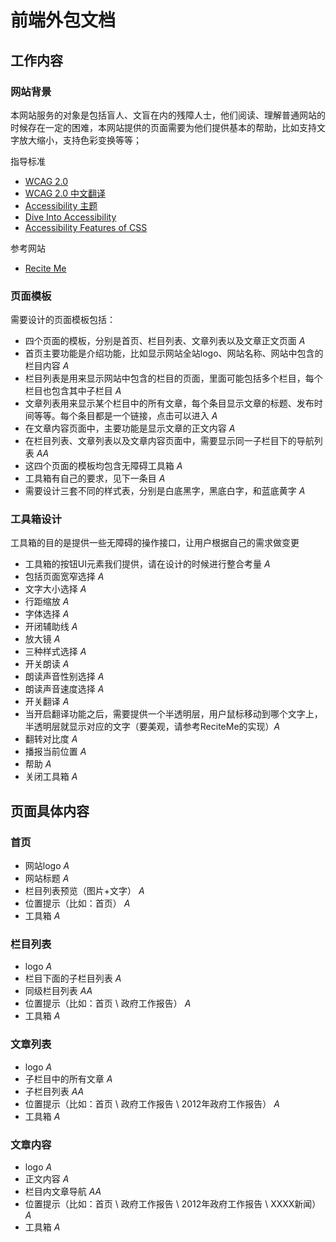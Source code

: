# 前端外包文档

## 工作内容

### 网站背景
本网站服务的对象是包括盲人、文盲在内的残障人士，他们阅读、理解普通网站的时候存在一定的困难，本网站提供的页面需要为他们提供基本的帮助，比如支持文字放大缩小，支持色彩变换等等；

指导标准

* [WCAG 2.0](http://www.w3.org/TR/WCAG20/)
* [WCAG 2.0 中文翻译](http://w3c.andtoo.net/wcag20zh.htm)
* [Accessibility 主题](http://www.w3.org/standards/webdesign/accessibility)
* [Dive Into Accessibility](http://dia.z6i.org/table_of_contents.html)
* [Accessibility Features of CSS](http://www.w3.org/TR/CSS-access)

参考网站

* [Recite Me](http://www.reciteme.com/)

### 页面模板
需要设计的页面模板包括：

- 四个页面的模板，分别是首页、栏目列表、文章列表以及文章正文页面 _A_
- 首页主要功能是介绍功能，比如显示网站全站logo、网站名称、网站中包含的栏目内容 _A_
- 栏目列表是用来显示网站中包含的栏目的页面，里面可能包括多个栏目，每个栏目也包含其中子栏目 _A_
- 文章列表用来显示某个栏目中的所有文章，每个条目显示文章的标题、发布时间等等。每个条目都是一个链接，点击可以进入 _A_
- 在文章内容页面中，主要功能是显示文章的正文内容 _A_
- 在栏目列表、文章列表以及文章内容页面中，需要显示同一子栏目下的导航列表 _AA_
- 这四个页面的模板均包含无障碍工具箱 _A_
- 工具箱有自己的要求，见下一条目 _A_
- 需要设计三套不同的样式表，分别是白底黑字，黑底白字，和蓝底黄字 _A_

### 工具箱设计
工具箱的目的是提供一些无障碍的操作接口，让用户根据自己的需求做变更

- 工具箱的按钮UI元素我们提供，请在设计的时候进行整合考量 _A_
- 包括页面宽窄选择 _A_
- 文字大小选择 _A_
- 行距缩放 _A_
- 字体选择 _A_
- 开闭辅助线 _A_
- 放大镜 _A_
- 三种样式选择 _A_
- 开关朗读 _A_
- 朗读声音性别选择 _A_
- 朗读声音速度选择 _A_
- 开关翻译 _A_
- 当开启翻译功能之后，需要提供一个半透明层，用户鼠标移动到哪个文字上，半透明层就显示对应的文字（要美观，请参考ReciteMe的实现）_A_
- 翻转对比度 _A_
- 播报当前位置 _A_
- 帮助 _A_
- 关闭工具箱 _A_

## 页面具体内容

### 首页

- 网站logo _A_
- 网站标题 _A_
- 栏目列表预览（图片+文字） _A_
- 位置提示（比如：首页） _A_
- 工具箱 _A_

### 栏目列表

- logo _A_
- 栏目下面的子栏目列表 _A_
- 同级栏目列表 _AA_
- 位置提示（比如：首页 \ 政府工作报告） _A_
- 工具箱 _A_

### 文章列表

- logo _A_
- 子栏目中的所有文章 _A_
- 子栏目列表 _AA_
- 位置提示（比如：首页 \ 政府工作报告 \ 2012年政府工作报告） _A_
- 工具箱 _A_

### 文章内容

- logo _A_
- 正文内容 _A_
- 栏目内文章导航 _AA_
- 位置提示（比如：首页 \ 政府工作报告 \ 2012年政府工作报告 \ XXXX新闻） _A_
- 工具箱 _A_
